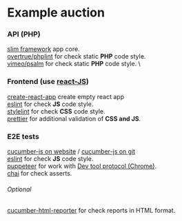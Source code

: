 # Example auction
### API (PHP)
[slim framework](https://github.com/slimphp/Slim) app core. \
[overtrue/phplint](https://github.com/overtrue/phplint) for check static <b>PHP</b> code style. \
[vimeo/psalm](https://github.com/vimeo/psalm) for check static <b>PHP</b> code style. \

### Frontend (use [react-JS](https://ru.reactjs.org/))
[create-react-app](https://github.com/facebook/create-react-app) create empty react app \
[eslint](https://eslint.org/) for check <b>JS</b> code style. \
[stylelint](https://github.com/stylelint/stylelint) for check <b>CSS</b> code style. \
[prettier](https://prettier.io/) for additional validation of <b>CSS and JS</b>.

### E2E tests
[cucumber-js on website](https://cucumber.io/docs/installation/javascript/) / [cucumber-js on git](https://github.com/cucumber/cucumber-js/) \
[eslint](https://eslint.org/) for check <b>JS</b> code style. \
[puppeteer](https://github.com/puppeteer/puppeteer) for work with [Dev tool protocol (Chrome)](https://chromedevtools.github.io/devtools-protocol/#:~:text=The%20Chrome%20DevTools%20Protocol%20allows,the%20team%20maintains%20its%20API). \
[chai](https://github.com/chaijs/chai) for check asserts.
###### Optional
[cucumber-html-reporter](https://github.com/gkushang/cucumber-html-reporter) for check reports in HTML format. 